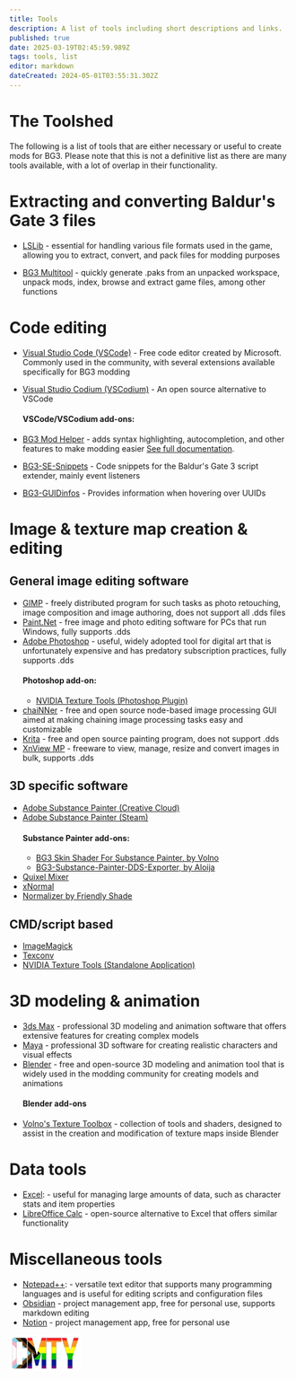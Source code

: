```yaml
---
title: Tools
description: A list of tools including short descriptions and links.
published: true
date: 2025-03-19T02:45:59.989Z
tags: tools, list
editor: markdown
dateCreated: 2024-05-01T03:55:31.302Z
---
```


# The Toolshed
The following is a list of tools that are either necessary or useful to create mods for BG3. Please note that this is not a definitive list as there are many tools available, with a lot of overlap in their functionality.
# Extracting and converting Baldur's Gate 3 files

- [LSLib](https://github.com/Norbyte/lslib) - essential for handling various file formats used in the game, allowing you to extract, convert, and pack files for modding purposes

- [BG3 Multitool](https://github.com/ShinyHobo/BG3-Modders-Multitool) - quickly generate .paks from an unpacked workspace, unpack mods, index, browse and extract game files, among other functions

# Code editing

- [Visual Studio Code (VSCode)](https://code.visualstudio.com/) - Free code editor created by Microsoft. Commonly used in the community, with several extensions available specifically for BG3 modding
- [Visual Studio Codium (VSCodium)](https://vscodium.com/) - An open source alternative to VSCode

  #### VSCode/VSCodium add-ons:

- [BG3 Mod Helper](https://marketplace.visualstudio.com/items?itemName=bg3-mod-helper) - adds syntax highlighting, autocompletion, and other features to make modding easier [See full documentation](/Tools/bg3-mod-helper).

- [BG3-SE-Snippets](https://marketplace.visualstudio.com/items?itemName=FallenStar.bg3-se-snippets) - Code snippets for the Baldur's Gate 3 script extender, mainly event listeners
- [BG3-GUIDinfos](https://marketplace.visualstudio.com/items?itemName=FallenStar.bg3guidinfos) - Provides information when hovering over UUIDs

# Image & texture map creation & editing

## General image editing software
- [GIMP](https://www.gimp.org/) - freely distributed program for such tasks as photo retouching, image composition and image authoring, does not support all .dds files
- [Paint.Net](https://www.getpaint.net/) - free image and photo editing software for PCs that run Windows, fully supports .dds
- [Adobe Photoshop](https://www.adobe.com/au/products/photoshop.html) - useful, widely adopted tool for digital art that is unfortunately expensive and has predatory subscription practices, fully supports .dds
  #### Photoshop add-on:
   - [NVIDIA Texture Tools (Photoshop Plugin)](https://developer.nvidia.com/texture-tools-exporter)
- [chaiNNer](https://chainner.app/) - free and open source node-based image processing GUI aimed at making chaining image processing tasks easy and customizable
- [Krita](https://krita.org/en/) - free and open source painting program, does not support .dds
- [XnView MP](https://www.xnview.com/en/xnviewmp/) - freeware to view, manage, resize and convert images in bulk, supports .dds


## 3D specific software
- [Adobe Substance Painter (Creative Cloud)](https://www.adobe.com/products/substance3d/apps/painter.html)
- [Adobe Substance Painter (Steam)](https://store.steampowered.com/app/2718190/Substance_3D_Painter_2024/)
  #### Substance Painter add-ons:
	- [BG3 Skin Shader For Substance Painter, by Volno](https://www.nexusmods.com/baldursgate3/mods/9045)
	- [BG3-Substance-Painter-DDS-Exporter, by Aloija](https://github.com/Aloija/BG3-Substance-Painter-DDS-Exporter/tree/main)
- [Quixel Mixer](https://quixel.com/mixer)
- [xNormal](https://xnormal.net/)
- [Normalizer by Friendly Shade](https://www.friendlyshade.com/normalizer)


## CMD/script based
- [ImageMagick](https://imagemagick.org/)
- [Texconv](https://github.com/microsoft/DirectXTex/wiki/Texconv)
- [NVIDIA Texture Tools (Standalone Application)](https://developer.nvidia.com/texture-tools-exporter)


# 3D modeling & animation
- [3ds Max](https://www.autodesk.com/products/3ds-max/free-trial) - professional 3D modeling and animation software that offers extensive features for creating complex models
- [Maya](https://www.autodesk.com/products/maya/free-trial) - professional 3D software for creating realistic characters and visual effects
- [Blender](https://www.blender.org/) - free and open-source 3D modeling and animation tool that is widely used in the modding community for creating models and animations
  #### Blender add-ons
- [Volno's Texture Toolbox](https://www.nexusmods.com/baldursgate3/mods/4310) -  collection of tools and shaders, designed to assist in the creation and modification of texture maps inside Blender

# Data tools

- [Excel](https://www.microsoft.com/en-us/microsoft-365/excel): - useful for managing large amounts of data, such as character stats and item properties
- [LibreOffice Calc](https://www.libreoffice.org/download/download/) - open-source alternative to Excel that offers similar functionality

# Miscellaneous tools
- [Notepad++](https://notepad-plus-plus.org/downloads/): - versatile text editor that supports many programming languages and is useful for editing scripts and configuration files
- [Obsidian](https://obsidian.md/) - project management app, free for personal use, supports markdown editing
- [Notion](https://www.notion.so) - project management app, free for personal use

![cmty_pride_logo.webp](/test/alithea/cmty_pride_logo.webp)

